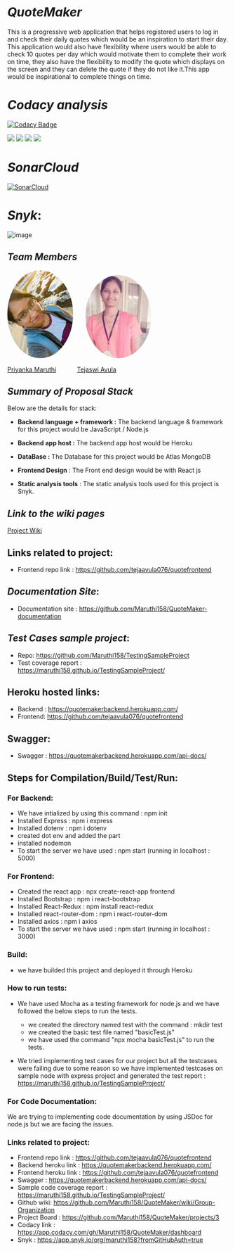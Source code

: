 # _QuoteMaker_
This is a progressive web application that helps registered users to log in and check their daily quotes which would be an inspiration to start their day. This application would also have flexibility where users would be able to check 10 quotes per day which would motivate them to complete their work on time, they also have the flexibility to modify the quote which displays on the screen and they can delete the quote if they do not like it.This app would be inspirational to complete things on time.

# _Codacy analysis_
[![Codacy Badge](https://app.codacy.com/project/badge/Grade/c1a4b790ced34413b39992a006a20c56)](https://www.codacy.com/gh/Maruthi158/QuoteMaker/dashboard?utm_source=github.com&amp;utm_medium=referral&amp;utm_content=Maruthi158/QuoteMaker&amp;utm_campaign=Badge_Grade)

[![](https://img.shields.io/github/issues-raw/Maruthi158/QuoteMaker)](https://github.com/Maruthi158/QuoteMaker/issues)
[![](https://img.shields.io/github/issues-closed-raw/Maruthi158/QuoteMaker)](https://github.com/Maruthi158/QuoteMaker/issues?q=is%3Aissue+is%3Aclosed)
[![](https://img.shields.io/github/milestones/open/Maruthi158/QuoteMaker)](https://github.com/Maruthi158/QuoteMaker/milestones)
[![](https://img.shields.io/github/languages/code-size/Maruthi158/QuoteMaker)](https://github.com/Maruthi158/QuoteMaker)

# _SonarCloud_
[![SonarCloud](https://sonarcloud.io/images/project_badges/sonarcloud-white.svg)](https://sonarcloud.io/summary/new_code?id=tejaavula076_quotefrontend)

# _Snyk_:
![image](https://user-images.githubusercontent.com/77593316/156403624-d45b54c8-7a9e-41bd-986d-6154acb04d85.png)


## _Team Members_

 <img src="Priyanka.jpg" alt="drawing" width="150" style="border-radius:50%" />   &nbsp;&nbsp;&nbsp;&nbsp;&nbsp;                     <img src="Tejaswi.jpg" alt="Tejaswi" width="150" style="border-radius:50%"/>

[Priyanka Maruthi](https://github.com/Maruthi158) &nbsp;&nbsp;&nbsp;&nbsp;&nbsp;&nbsp;&nbsp;&nbsp;&nbsp;&nbsp;  [Tejaswi Avula](https://github.com/tejaavula076)


## _Summary of Proposal Stack_

Below are the details for stack:

* **Backend language + framework :** The backend language & framework for this project would be JavaScript / Node.js

* **Backend app host :** The backend app host would be Heroku

* **DataBase :** The Database for this project would be Atlas MongoDB

* **Frontend Design** :   The Front end design would be with React js

* **Static analysis tools** : The static analysis tools used for this project is Snyk.

## _Link to the wiki pages_

[Project Wiki](https://github.com/Maruthi158/QuoteMaker/wiki/Group-Organization)

## Links related to project:
* Frontend repo link : https://github.com/tejaavula076/quotefrontend

## _Documentation Site_:
*  Documentation site : https://github.com/Maruthi158/QuoteMaker-documentation

## _Test Cases sample project_:
*  Repo: https://github.com/Maruthi158/TestingSampleProject
*  Test coverage report : https://maruthi158.github.io/TestingSampleProject/

## Heroku hosted links:
* Backend : https://quotemakerbackend.herokuapp.com/
* Frontend: https://github.com/tejaavula076/quotefrontend

## Swagger:

* Swagger : https://quotemakerbackend.herokuapp.com/api-docs/
 
## Steps for Compilation/Build/Test/Run:

### For Backend:
* We have intialized by using this command : npm init
* Installed Express : npm i express
* Installed dotenv : npm i dotenv
* created dot env and added the part
* installed nodemon
* To start the server we have used : npm start (running in localhost : 5000)

### For Frontend:
* Created the react app : npx create-react-app frontend
* Installed Bootstrap : npm i react-bootstrap
* Installed React-Redux : npm install react-redux
* Installed react-router-dom : npm i react-router-dom
* Installed axios : npm i axios
* To start the server we have used : npm start (running in localhost : 3000)
### Build:
* we have builded this project and deployed it through Heroku
### How to run tests:
* We have used Mocha as a testing framework for node.js and we have followed the below steps to run the tests.

     * we created the directory named test with the command : mkdir test
     * we created the basic test file named "basicTest.js"
     * we have used the command "npx mocha basicTest.js" to run the tests.

* We tried implementing test cases for our project but all the testcases were failing due to some reason so we have implemented testcases on sample node with express project and generated the test report : https://maruthi158.github.io/TestingSampleProject/

### For Code  Documentation:

We are trying to implementing code documentation by using JSDoc for node.js but we are facing the issues.

### Links related to project:

* Frontend repo link : https://github.com/tejaavula076/quotefrontend
* Backend heroku link : https://quotemakerbackend.herokuapp.com/
* Frontend heroku link : https://github.com/tejaavula076/quotefrontend
* Swagger : https://quotemakerbackend.herokuapp.com/api-docs/
* Sample code coverage report : https://maruthi158.github.io/TestingSampleProject/
* Github wiki: https://github.com/Maruthi158/QuoteMaker/wiki/Group-Organization
* Project Board : https://github.com/Maruthi158/QuoteMaker/projects/3
* Codacy link : https://app.codacy.com/gh/Maruthi158/QuoteMaker/dashboard
* Snyk : https://app.snyk.io/org/maruthi158?fromGitHubAuth=true




